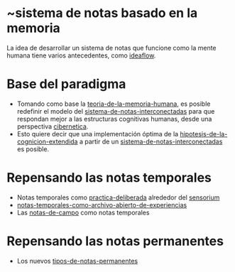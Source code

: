 # ~sistema de notas basado en la memoria

La idea de desarrollar un sistema de notas que funcione como la mente humana tiene varios antecedentes, como [ideaflow](ideaflow.md).

# Base del paradigma

* Tomando como base la [teoria-de-la-memoria-humana](teoria-de-la-memoria-humana.md), es posible redefinir el modelo del [sistema-de-notas-interconectadas](sistema-de-notas-interconectadas.md) para que respondan mejor a las estructuras cognitivas humanas, desde una perspectiva [cibernetica](cibernetica.md).
* Esto quiere decir que una implementación óptima de la [hipotesis-de-la-cognicion-extendida](hipotesis-de-la-cognicion-extendida.md) a partir de un [sistema-de-notas-interconectadas](sistema-de-notas-interconectadas.md) es posible.

# Repensando las notas temporales

* Notas temporales como [practica-deliberada](practica-deliberada.md) alrededor del [sensorium](sensorium.md)
* [notas-temporales-como-archivo-abierto-de-experiencias](notas-temporales-como-archivo-abierto-de-experiencias.md)
* Las [notas-de-campo](notas-de-campo.md) como notas temporales

# Repensando las notas permanentes

* Los nuevos [tipos-de-notas-permanentes](tipos-de-notas-permanentes.md)
